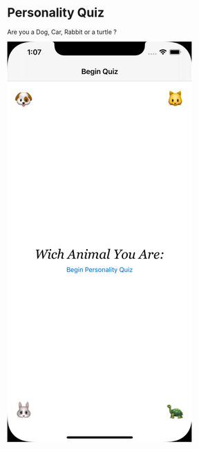 #  Personality Quiz
Are you a Dog, Car, Rabbit or a turtle ?

![](https://github.com/mmeyfour/PersonalityQuiz/blob/main/PersonalityQuiz.gif)
